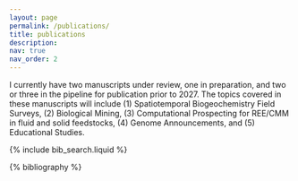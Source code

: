```yaml
---
layout: page
permalink: /publications/
title: publications
description:
nav: true
nav_order: 2
---
```

I currently have two manuscripts under review, one in preparation, and two or three in the pipeline for publication prior to 2027. The topics covered in these manuscripts will include (1) Spatiotemporal Biogeochemistry Field Surveys, (2) Biological Mining, (3) Computational Prospecting for REE/CMM in fluid and solid feedstocks, (4) Genome Announcements, and (5) Educational Studies.  
<!-- _pages/publications.md -->

<!-- Bibsearch Feature -->

{% include bib_search.liquid %}

<div class="publications">

{% bibliography %}

</div>
